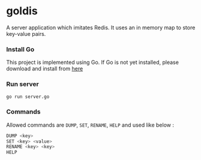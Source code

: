 # goldis
A server application which imitates Redis. It uses an in memory map to store key-value pairs.

### Install Go
This project is implemented using Go. If Go is not yet installed, please download and install from [here](https://golang.org/doc/install)

### Run server
```bash
go run server.go
```

### Commands
Allowed commands are `DUMP`, `SET`, `RENAME`, `HELP` and used like below :
```bash 
DUMP <key>
SET <key> <value>
RENAME <key> <key>
HELP
```